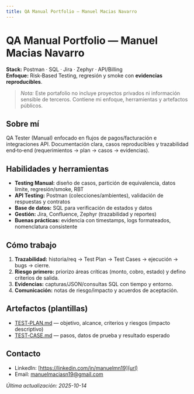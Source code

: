```yaml
---
title: QA Manual Portfolio — Manuel Macias Navarro
---
```


# QA Manual Portfolio — Manuel Macias Navarro

**Stack:** Postman · SQL · Jira · Zephyr · API/Billing  
**Enfoque:** Risk‑Based Testing, regresión y smoke con **evidencias reproducibles**.

> *Nota:* Este portafolio no incluye proyectos privados ni información sensible de terceros. Contiene mi enfoque, herramientas y artefactos públicos.

## Sobre mí
QA Tester (Manual) enfocado en flujos de pagos/facturación e integraciones API. Documentación clara, casos reproducibles y trazabilidad end‑to‑end (requerimientos → plan → casos → evidencias).

## Habilidades y herramientas
- **Testing Manual:** diseño de casos, partición de equivalencia, datos límite, regresión/smoke, RBT
- **API Testing:** Postman (colecciones/ambientes), validación de respuestas y contratos
- **Base de datos:** SQL para verificación de estados y datos
- **Gestión:** Jira, Confluence, Zephyr (trazabilidad y reportes)
- **Buenas prácticas:** evidencia con timestamps, logs formateados, nomenclatura consistente

## Cómo trabajo
1. **Trazabilidad:** historia/req → Test Plan → Test Cases → ejecución → bugs → cierre.  
2. **Riesgo primero:** priorizo áreas críticas (monto, cobro, estado) y defino criterios de salida.  
3. **Evidencias:** capturas/JSON/consultas SQL con tiempo y entorno.  
4. **Comunicación:** notas de riesgo/impacto y acuerdos de aceptación.

## Artefactos (plantillas)
- [TEST‑PLAN.md](templates/TEST-PLAN.md) — objetivo, alcance, criterios y riesgos (impacto descriptivo)  
- [TEST‑CASE.md](templates/TEST-CASE.md) — pasos, datos de prueba y resultado esperado  

## Contacto
- LinkedIn: [https://linkedin.com/in/manuelmn19](url)
- Email: [manuelmaciasn19@gmail.com](mail)

*Última actualización: 2025-10-14*
